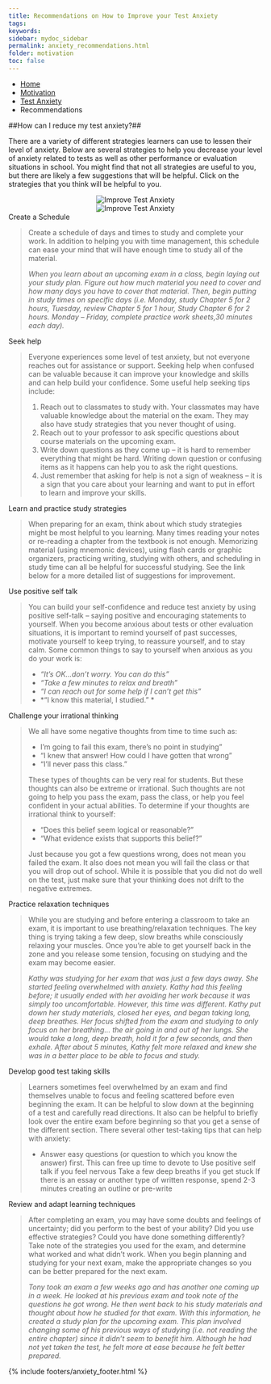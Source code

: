 ```yaml
---
title: Recommendations on How to Improve your Test Anxiety
tags: 
keywords: 
sidebar: mydoc_sidebar
permalink: anxiety_recommendations.html
folder: motivation
toc: false
---
```


<ul class="breadcrumb">
    <li><a href="index.html">Home</a></li>
    <li><a href="motivation.html">Motivation</a></li>
    <li><a href="anxiety.html">Test Anxiety</a></li>
    <li class="active">Recommendations</li>
</ul>
##How can I reduce my test anxiety?##

There are a variety of different strategies learners can use to lessen their level of anxiety. Below are several strategies to help you decrease your level of anxiety related to tests as well as other performance or evaluation situations in school. You might find that not all strategies are useful to you, but there are likely a few suggestions that will be helpful. Click on the strategies that you think will be helpful to you. 

<center><img src='images/anxiety_improve.png' alt="Improve Test Anxiety" /></center>

<center><img src='images/testanxietydo1' alt="Improve Test Anxiety" /></center>

<div markdown="span" class="alert alert-success" role="alert"><i class="fa fa-check-square-o"></i> 
Create a Schedule
</div>

> Create a schedule of days and times to study and complete your work. In addition to helping you with time management, this schedule can ease your mind that will have enough time to study all of the material.
> 
> *When you learn about an upcoming exam in a class, begin laying out your study plan. Figure out how much material you need to cover and how many days you have to cover that material. Then, begin putting in study times on specific days (i.e. Monday, study Chapter 5 for 2 hours, Tuesday, review Chapter 5 for 1 hour, Study Chapter 6 for 2 hours. Monday – Friday, complete practice work sheets,30 minutes each day).*

<div markdown="span" class="alert alert-success" role="alert"><i class="fa fa-check-square-o"></i> 
Seek help
</div>

> Everyone experiences some level of test anxiety, but not everyone reaches out for assistance or support. Seeking help when confused can be valuable because it can improve your knowledge and skills and can help build your confidence. Some useful help seeking tips include:
> 
> 1.  Reach out to classmates to study with. Your classmates may have valuable knowledge about the material on the exam. They may also have study strategies that you never thought of using.
> 2.  Reach out to your professor to ask specific questions about course materials on the upcoming exam.
> 3.  Write down questions as they come up – it is hard to remember everything that might be hard. Writing down question or confusing items as it happens can help you to ask the right questions.
> 4.  Just remember that asking for help is not a sign of weakness – it is a sign that you care about your learning and want to put in effort to learn and improve your skills.
                                              
<div markdown="span" class="alert alert-success" role="alert"><i class="fa fa-check-square-o"></i> 
Learn and practice study strategies
</div>

> When preparing for an exam, think about which study strategies might be most helpful to you learning. Many times reading your notes or re-reading a chapter from the textbook is not enough. Memorizing material (using mnemonic devices), using flash cards or graphic organizers, practicing writing, studying with others, and scheduling in study time can all be helpful for successful studying. See the link below for a more detailed list of suggestions for improvement.

<div markdown="span" class="alert alert-success" role="alert"><i class="fa fa-check-square-o"></i> 
Use positive self talk
</div>

> You can build your self-confidence and reduce test anxiety by using positive self-talk – saying positive and encouraging statements to yourself. When you become anxious about tests or other evaluation situations, it is important to remind yourself of past successes, motivate yourself to keep trying, to reassure yourself, and to stay calm. Some common things to say to yourself when anxious as you do your work is:
> 
> * *“It’s OK…don’t worry. You can do this”*
> * *“Take a few minutes to relax and breath”*
> * *“I can reach out for some help if I can’t get this”*
> * *“I know this material, I studied.” *
                                              

<div markdown="span" class="alert alert-success" role="alert"><i class="fa fa-check-square-o"></i> 
Challenge your irrational thinking
</div>

> We all have some negative thoughts from time to time such as:
> * I’m going to fail this exam, there’s no point in studying”
> * “I knew that answer! How could I have gotten that wrong”
> * “I’ll never pass this class.”
> 
> These types of thoughts can be very real for students. But these thoughts can also be extreme or irrational. Such thoughts are not going to help you pass the exam, pass the class, or help you feel confident in your actual abilities. To determine if your thoughts are irrational think to yourself:
> 
> * “Does this belief seem logical or reasonable?”
> * “What evidence exists that supports this belief?”
> 
> Just because you got a few questions wrong, does not mean you failed the exam. It also does not mean you will fail the class or that you will drop out of school. While it is possible that you did not do well on the test, just make sure that your thinking does not drift to the negative extremes.

<div markdown="span" class="alert alert-success" role="alert"><i class="fa fa-check-square-o"></i> 
Practice relaxation techniques
</div>

> While you are studying and before entering a classroom to take an exam, it is important to use breathing/relaxation techniques. The key thing is trying taking a few deep, slow breaths while consciously relaxing your muscles. Once you’re able to get yourself back in the zone and you release some tension, focusing on studying and the exam may become easier.
> 
> *Kathy was studying for her exam that was just a few days away. She started feeling overwhelmed with anxiety. Kathy had this feeling before; it usually ended with her avoiding her work because it was simply too uncomfortable. However, this time was different. Kathy put down her study materials, closed her eyes, and began taking long, deep breathes. Her focus shifted from the exam and studying to only focus on her breathing… the air going in and out of her lungs. She would take a long, deep breath, hold it for a few seconds, and then exhale. After about 5 minutes, Kathy felt more relaxed and knew she was in a better place to be able to focus and study.*

<div markdown="span" class="alert alert-success" role="alert"><i class="fa fa-check-square-o"></i> 
Develop good test taking skills
</div>

> Learners sometimes feel overwhelmed by an exam and find themselves unable to focus and feeling scattered before even beginning the exam. It can be helpful to slow down at the beginning of a test and carefully read directions. It also can be helpful to briefly look over the entire exam before beginning so that you get a sense of the different section. There several other test-taking tips that can help with anxiety:
> 
> * Answer easy questions (or question to which you know the answer) first. This can free up time to devote to
> Use positive self talk if you feel nervous
> Take a few deep breaths if you get stuck
> If there is an essay or another type of written response, spend 2-3 minutes creating an outline or pre-write
                                              
<div markdown="span" class="alert alert-success" role="alert"><i class="fa fa-check-square-o"></i> 
Review and adapt learning techniques
</div>

> After completing an exam, you may have some doubts and feelings of uncertainty; did you perform to the best of your ability? Did you use effective strategies? Could you have done something differently? Take note of the strategies you used for the exam, and determine what worked and what didn’t work. When you begin planning and studying for your next exam, make the appropriate changes so you can be better prepared for the next exam.
>  
> *Tony took an exam a few weeks ago and has another one coming up in a week. He looked at his previous exam and took note of the questions he got wrong. He then went back to his study materials and thought about how he studied for that exam. With this information, he created a study plan for the upcoming exam. This plan involved changing some of his previous ways of studying (i.e. not reading the entire chapter) since it didn’t seem to benefit him. Although he had not yet taken the test, he felt more at ease because he felt better prepared.*
  


{% include footers/anxiety_footer.html %}


